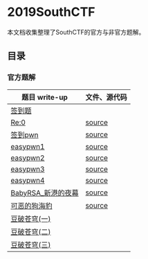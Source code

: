 # 2019SouthCTF

本文档收集整理了SouthCTF的官方与非官方题解。

## 目录

### 官方题解

| 题目 write-up                     | 文件、源代码        |
| -------------------------------- | ------------------- |
| [签到题](签到/README.md)         |                     |
| [Re:0](Reverse/re0/README.md)   |   [source](Reverse/re0/src)     |
| [签到pwn](Pwn/pwn0/README.md)    |   [source](Pwn/pwn0/src)     |
| [easypwn1](Pwn/pwn1/README.md)    |   [source](Pwn/pwn1/src)     |
| [easypwn2](Pwn/pwn2/README.md)    |   [source](Pwn/pwn2/src)     |
| [easypwn3](Pwn/pwn3/README.md)    |   [source](Pwn/pwn3/src)     |
| [easypwn4](Pwn/pwn4/README.md)    |   [source](Pwn/pwn4/src)     |
| [BabyRSA_新港的夜幕](Crypto/BabyRSA_新港的夜幕/README.md) | [source](Crypto/BabyRSA/src) |
| [可恶的狗海豹](Misc/可恶的狗海豹/README.md) | [source](Misc/可恶的狗海豹/src) |
| [豆破苍穹(一)](Misc/豆破苍穹(一)/README.md)|                       |
| [豆破苍穹(二)](Misc/豆破苍穹(二)/README.md)|                       |
| [豆破苍穹(三)](Misc/豆破苍穹(三)/README.md)|                       |
